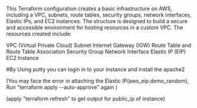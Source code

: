This Terraform configuration creates a basic infrastructure on AWS, including a VPC, subnets, route tables, security groups, network interfaces, Elastic IPs, and EC2 instances. The structure is designed to build a secure and accessible environment for hosting resources in a custom VPC. The resources created include:

VPC (Virtual Private Cloud)
Subnet
Internet Gateway (IGW)
Route Table and Route Table Association
Security Group
Network Interface
Elastic IP (EIP)
EC2 Instance

 #By Using putty you can login in to your instance and install the apache2 

 (You may face the error in attaching the Elastic IP(aws_eip.demo_random), Run "terraform apply --auto-approve" again )

 (apply "terraform refresh" to get output for public_ip of instance)
